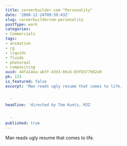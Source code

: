 ```yaml
---
title: careerbuilder.com "Personality"
date: '2008-12-24T09:39:43Z'
slug: careerbuildercom-personality
postType: work
categories:
- Commercials
tags:
- animation
- cg
- liquids
- fluids
- photoreal
- compositing
uuid: 44fa14ea-ab3f-43d3-b6cb-03fb5779d2a9
pk: 133
is_featured: false
excerpt: 'Man reads ugly resume that comes to life.


  '
headline: 'directed by Tom Kuntz, MJZ


  '
published: true
---
```

Man reads ugly resume that comes to life.


